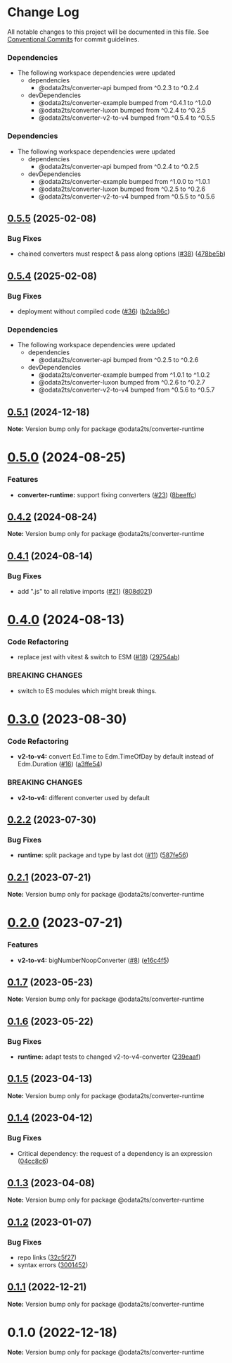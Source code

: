 # Change Log

All notable changes to this project will be documented in this file.
See [Conventional Commits](https://conventionalcommits.org) for commit guidelines.

### Dependencies

* The following workspace dependencies were updated
  * dependencies
    * @odata2ts/converter-api bumped from ^0.2.3 to ^0.2.4
  * devDependencies
    * @odata2ts/converter-example bumped from ^0.4.1 to ^1.0.0
    * @odata2ts/converter-luxon bumped from ^0.2.4 to ^0.2.5
    * @odata2ts/converter-v2-to-v4 bumped from ^0.5.4 to ^0.5.5

### Dependencies

* The following workspace dependencies were updated
  * dependencies
    * @odata2ts/converter-api bumped from ^0.2.4 to ^0.2.5
  * devDependencies
    * @odata2ts/converter-example bumped from ^1.0.0 to ^1.0.1
    * @odata2ts/converter-luxon bumped from ^0.2.5 to ^0.2.6
    * @odata2ts/converter-v2-to-v4 bumped from ^0.5.5 to ^0.5.6

## [0.5.5](https://github.com/odata2ts/converter/compare/@odata2ts/converter-runtime-v0.5.4...@odata2ts/converter-runtime-v0.5.5) (2025-02-08)


### Bug Fixes

* chained converters must respect & pass along options ([#38](https://github.com/odata2ts/converter/issues/38)) ([478be5b](https://github.com/odata2ts/converter/commit/478be5ba0694edcc10a0704e8108c527f88224be))

## [0.5.4](https://github.com/odata2ts/converter/compare/@odata2ts/converter-runtime-v0.5.3...@odata2ts/converter-runtime-v0.5.4) (2025-02-08)


### Bug Fixes

* deployment without compiled code ([#36](https://github.com/odata2ts/converter/issues/36)) ([b2da86c](https://github.com/odata2ts/converter/commit/b2da86c5fffd4727198e5fcb0f34774376d5a7ba))


### Dependencies

* The following workspace dependencies were updated
  * dependencies
    * @odata2ts/converter-api bumped from ^0.2.5 to ^0.2.6
  * devDependencies
    * @odata2ts/converter-example bumped from ^1.0.1 to ^1.0.2
    * @odata2ts/converter-luxon bumped from ^0.2.6 to ^0.2.7
    * @odata2ts/converter-v2-to-v4 bumped from ^0.5.6 to ^0.5.7

## [0.5.1](https://github.com/odata2ts/converter/compare/@odata2ts/converter-runtime@0.5.0...@odata2ts/converter-runtime@0.5.1) (2024-12-18)

**Note:** Version bump only for package @odata2ts/converter-runtime






# [0.5.0](https://github.com/odata2ts/converter/compare/@odata2ts/converter-runtime@0.4.2...@odata2ts/converter-runtime@0.5.0) (2024-08-25)


### Features

* **converter-runtime:** support fixing converters ([#23](https://github.com/odata2ts/converter/issues/23)) ([8beeffc](https://github.com/odata2ts/converter/commit/8beeffc0f791949ad4b524cb844b0701b4dfc628))





## [0.4.2](https://github.com/odata2ts/converter/compare/@odata2ts/converter-runtime@0.4.1...@odata2ts/converter-runtime@0.4.2) (2024-08-24)

**Note:** Version bump only for package @odata2ts/converter-runtime





## [0.4.1](https://github.com/odata2ts/converter/compare/@odata2ts/converter-runtime@0.4.0...@odata2ts/converter-runtime@0.4.1) (2024-08-14)


### Bug Fixes

* add ".js" to all relative imports ([#21](https://github.com/odata2ts/converter/issues/21)) ([808d021](https://github.com/odata2ts/converter/commit/808d0217edf9b8b90062e412ddc8e956c865c01b))





# [0.4.0](https://github.com/odata2ts/converter/compare/@odata2ts/converter-runtime@0.3.0...@odata2ts/converter-runtime@0.4.0) (2024-08-13)


### Code Refactoring

* replace jest with vitest & switch to ESM ([#18](https://github.com/odata2ts/converter/issues/18)) ([29754ab](https://github.com/odata2ts/converter/commit/29754abec8617cfe45f647ffbf91e92586b79ee9))


### BREAKING CHANGES

* switch to ES modules which might break things.






# [0.3.0](https://github.com/odata2ts/converter/compare/@odata2ts/converter-runtime@0.2.2...@odata2ts/converter-runtime@0.3.0) (2023-08-30)


### Code Refactoring

* **v2-to-v4:** convert Ed.Time to Edm.TimeOfDay by default instead of Edm.Duration ([#16](https://github.com/odata2ts/converter/issues/16)) ([a3ffe54](https://github.com/odata2ts/converter/commit/a3ffe54a0ac23fc531b661d71c20de74baa0cd84))


### BREAKING CHANGES

* **v2-to-v4:** different converter used by default






## [0.2.2](https://github.com/odata2ts/converter/compare/@odata2ts/converter-runtime@0.2.1...@odata2ts/converter-runtime@0.2.2) (2023-07-30)


### Bug Fixes

* **runtime:** split package and type by last dot ([#11](https://github.com/odata2ts/converter/issues/11)) ([587fe56](https://github.com/odata2ts/converter/commit/587fe5670a4b281265351730752d4e309caa33c8))





## [0.2.1](https://github.com/odata2ts/converter/compare/@odata2ts/converter-runtime@0.2.0...@odata2ts/converter-runtime@0.2.1) (2023-07-21)

**Note:** Version bump only for package @odata2ts/converter-runtime





# [0.2.0](https://github.com/odata2ts/converter/compare/@odata2ts/converter-runtime@0.1.7...@odata2ts/converter-runtime@0.2.0) (2023-07-21)


### Features

* **v2-to-v4:** bigNumberNoopConverter ([#8](https://github.com/odata2ts/converter/issues/8)) ([e16c4f5](https://github.com/odata2ts/converter/commit/e16c4f5eedb6847f608d104089e7123c2086db2e))





## [0.1.7](https://github.com/odata2ts/converter/compare/@odata2ts/converter-runtime@0.1.6...@odata2ts/converter-runtime@0.1.7) (2023-05-23)

**Note:** Version bump only for package @odata2ts/converter-runtime





## [0.1.6](https://github.com/odata2ts/converter/compare/@odata2ts/converter-runtime@0.1.5...@odata2ts/converter-runtime@0.1.6) (2023-05-22)


### Bug Fixes

* **runtime:** adapt tests to changed v2-to-v4-converter ([239eaaf](https://github.com/odata2ts/converter/commit/239eaaf432efbebba95d15abd4d5e93c417a1ab1))






## [0.1.5](https://github.com/odata2ts/converter/compare/@odata2ts/converter-runtime@0.1.4...@odata2ts/converter-runtime@0.1.5) (2023-04-13)

**Note:** Version bump only for package @odata2ts/converter-runtime





## [0.1.4](https://github.com/odata2ts/converter/compare/@odata2ts/converter-runtime@0.1.3...@odata2ts/converter-runtime@0.1.4) (2023-04-12)


### Bug Fixes

* Critical dependency: the request of a dependency is an expression ([04cc8c6](https://github.com/odata2ts/converter/commit/04cc8c64de3ac4ca7ba05d632bbfd2d254fc6e72))






## [0.1.3](https://github.com/odata2ts/converter/compare/@odata2ts/converter-runtime@0.1.2...@odata2ts/converter-runtime@0.1.3) (2023-04-08)

**Note:** Version bump only for package @odata2ts/converter-runtime






## [0.1.2](https://github.com/odata2ts/converter/compare/@odata2ts/converter-runtime@0.1.1...@odata2ts/converter-runtime@0.1.2) (2023-01-07)


### Bug Fixes

* repo links ([32c5f27](https://github.com/odata2ts/converter/commit/32c5f277d8f0801c369c23be5355233030a97a40))
* syntax errors ([3001452](https://github.com/odata2ts/converter/commit/3001452589d456682dee07121a1c512b8f00e55a))





## [0.1.1](https://github.com/odata2ts/odata2ts/compare/@odata2ts/converter-runtime@0.1.0...@odata2ts/converter-runtime@0.1.1) (2022-12-21)

**Note:** Version bump only for package @odata2ts/converter-runtime





# 0.1.0 (2022-12-18)

**Note:** Version bump only for package @odata2ts/converter-runtime

